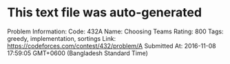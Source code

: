 # This text file was auto-generated

Problem Information:
Code: 432A
Name: Choosing Teams
Rating: 800
Tags: greedy, implementation, sortings
Link: https://codeforces.com/contest/432/problem/A
Submitted At: 2016-11-08 17:59:05 GMT+0600 (Bangladesh Standard Time)